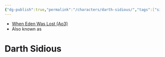 ```yaml
---
{"dg-publish":true,"permalink":"/characters/darth-sidious/","tags":["sith","forcesensitive","unfinished"],"dgHomeLink":false}
---
```


- [When Eden Was Lost (Ao3)](https://archiveofourown.org/works/19334440/chapters/45992584)
- Also known as 

# Darth Sidious

